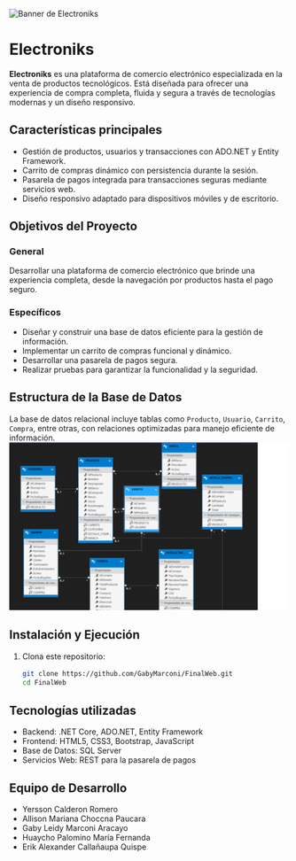 ![Banner de Electroniks](https://static.vecteezy.com/system/resources/previews/004/617/319/non_2x/electronics-word-concepts-banner-manufacture-maintenance-and-repair-of-household-appliances-presentation-website-isolated-lettering-typography-idea-with-linear-icons-outline-illustration-vector.jpg)

# Electroniks

**Electroniks** es una plataforma de comercio electrónico especializada en la venta de productos tecnológicos. Está diseñada para ofrecer una experiencia de compra completa, fluida y segura a través de tecnologías modernas y un diseño responsivo.

## Características principales

- Gestión de productos, usuarios y transacciones con ADO.NET y Entity Framework.
- Carrito de compras dinámico con persistencia durante la sesión.
- Pasarela de pagos integrada para transacciones seguras mediante servicios web.
- Diseño responsivo adaptado para dispositivos móviles y de escritorio.

## Objetivos del Proyecto

### General
Desarrollar una plataforma de comercio electrónico que brinde una experiencia completa, desde la navegación por productos hasta el pago seguro.

### Específicos
- Diseñar y construir una base de datos eficiente para la gestión de información.
- Implementar un carrito de compras funcional y dinámico.
- Desarrollar una pasarela de pagos segura.
- Realizar pruebas para garantizar la funcionalidad y la seguridad.

## Estructura de la Base de Datos
La base de datos relacional incluye tablas como `Producto`, `Usuario`, `Carrito`, `Compra`, entre otras, con relaciones optimizadas para manejo eficiente de información.
![Diagrama de la base de datos](db.png)


## Instalación y Ejecución

1. Clona este repositorio:
   ```bash
   git clone https://github.com/GabyMarconi/FinalWeb.git
   cd FinalWeb

## Tecnologías utilizadas
- Backend: .NET Core, ADO.NET, Entity Framework
- Frontend: HTML5, CSS3, Bootstrap, JavaScript
- Base de Datos: SQL Server
- Servicios Web: REST para la pasarela de pagos

## Equipo de Desarrollo
- Yersson Calderon Romero
- Allison Mariana Choccna Paucara
- Gaby Leidy Marconi Aracayo
- Huaycho Palomino María Fernanda
- Erik Alexander Callañaupa Quispe
